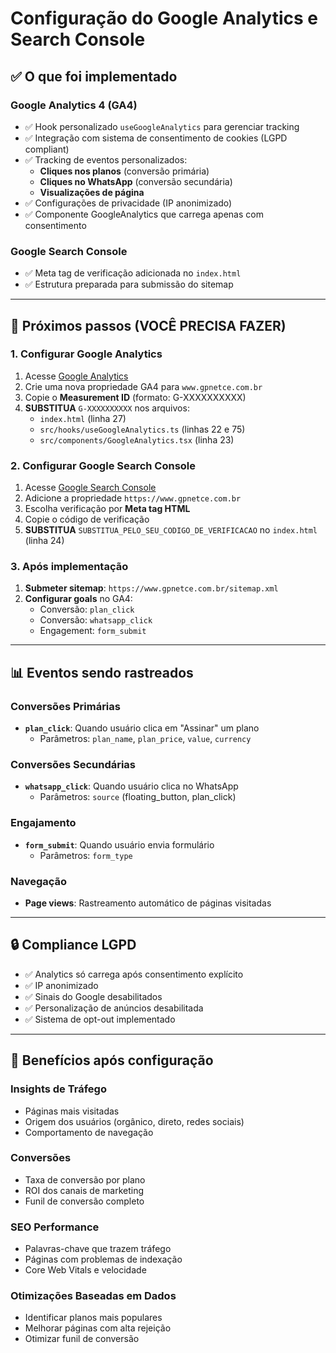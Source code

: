 # Configuração do Google Analytics e Search Console

## ✅ O que foi implementado

### Google Analytics 4 (GA4)
- ✅ Hook personalizado `useGoogleAnalytics` para gerenciar tracking
- ✅ Integração com sistema de consentimento de cookies (LGPD compliant)
- ✅ Tracking de eventos personalizados:
  - **Cliques nos planos** (conversão primária)
  - **Cliques no WhatsApp** (conversão secundária)  
  - **Visualizações de página**
- ✅ Configurações de privacidade (IP anonimizado)
- ✅ Componente GoogleAnalytics que carrega apenas com consentimento

### Google Search Console
- ✅ Meta tag de verificação adicionada no `index.html`
- ✅ Estrutura preparada para submissão do sitemap

---

## 🔧 Próximos passos (VOCÊ PRECISA FAZER)

### 1. Configurar Google Analytics
1. Acesse [Google Analytics](https://analytics.google.com/)
2. Crie uma nova propriedade GA4 para `www.gpnetce.com.br`
3. Copie o **Measurement ID** (formato: G-XXXXXXXXXX)
4. **SUBSTITUA** `G-XXXXXXXXXX` nos arquivos:
   - `index.html` (linha 27)
   - `src/hooks/useGoogleAnalytics.ts` (linhas 22 e 75)
   - `src/components/GoogleAnalytics.tsx` (linha 23)

### 2. Configurar Google Search Console
1. Acesse [Google Search Console](https://search.google.com/search-console/)
2. Adicione a propriedade `https://www.gpnetce.com.br`
3. Escolha verificação por **Meta tag HTML**
4. Copie o código de verificação 
5. **SUBSTITUA** `SUBSTITUA_PELO_SEU_CODIGO_DE_VERIFICACAO` no `index.html` (linha 24)

### 3. Após implementação
1. **Submeter sitemap**: `https://www.gpnetce.com.br/sitemap.xml`
2. **Configurar goals** no GA4:
   - Conversão: `plan_click`
   - Conversão: `whatsapp_click`
   - Engagement: `form_submit`

---

## 📊 Eventos sendo rastreados

### Conversões Primárias
- **`plan_click`**: Quando usuário clica em "Assinar" um plano
  - Parâmetros: `plan_name`, `plan_price`, `value`, `currency`

### Conversões Secundárias  
- **`whatsapp_click`**: Quando usuário clica no WhatsApp
  - Parâmetros: `source` (floating_button, plan_click)

### Engajamento
- **`form_submit`**: Quando usuário envia formulário
  - Parâmetros: `form_type`

### Navegação
- **Page views**: Rastreamento automático de páginas visitadas

---

## 🔒 Compliance LGPD

- ✅ Analytics só carrega após consentimento explícito
- ✅ IP anonimizado
- ✅ Sinais do Google desabilitados
- ✅ Personalização de anúncios desabilitada
- ✅ Sistema de opt-out implementado

---

## 🎯 Benefícios após configuração

### Insights de Tráfego
- Páginas mais visitadas
- Origem dos usuários (orgânico, direto, redes sociais)
- Comportamento de navegação

### Conversões
- Taxa de conversão por plano
- ROI dos canais de marketing
- Funil de conversão completo

### SEO Performance  
- Palavras-chave que trazem tráfego
- Páginas com problemas de indexação
- Core Web Vitals e velocidade

### Otimizações Baseadas em Dados
- Identificar planos mais populares
- Melhorar páginas com alta rejeição
- Otimizar funil de conversão